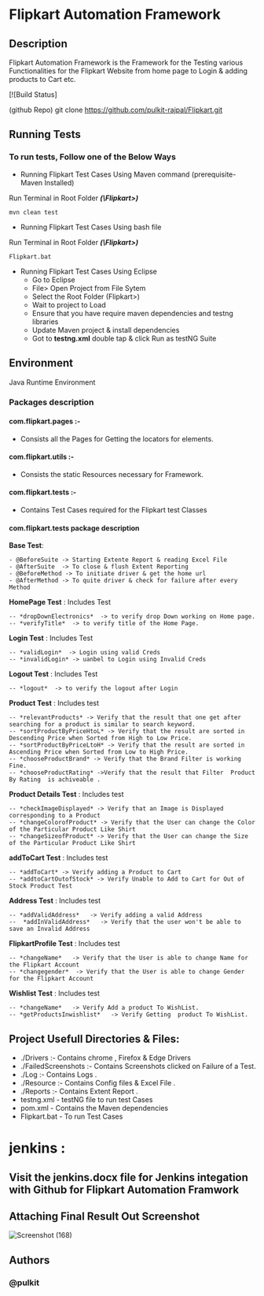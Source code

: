 # Flipkart Automation Framework 

## Description

Flipkart Automation Framework is the  Framework for the Testing various 
Functionalities for the Flipkart Website  from home page to Login & adding products to Cart etc.


[![Build Status]

(github Repo)
git clone https://github.com/pulkit-rajpal/Flipkart.git



## Running Tests

### To run tests, Follow one of the Below Ways ###


- Running Flipkart Test Cases Using Maven command  (prerequisite- Maven Installed)

Run Terminal in Root Folder
***(\Flipkart\>)***

```
mvn clean test 
```

- Running Flipkart Test Cases Using bash file  


Run Terminal in Root Folder
***(\Flipkart\>)***

```
Flipkart.bat 
```


- Running Flipkart Test Cases Using Eclipse   
    - Go to Eclipse 
    - File> Open Project from File Sytem 
    - Select the Root Folder (Flipkart>)
    - Wait to project to Load 
    - Ensure that you have require maven dependencies and testng libraries 
    - Update Maven project & install dependencies
    - Got to **testng.xml** double tap & click Run as testNG Suite 
 


## Environment 

Java Runtime Environment 

 ### Packages description

#### com.flipkart.pages  :- 
- Consists all the Pages for Getting the locators for elements.
 
#### com.flipkart.utils  :- 
 - Consists the static Resources necessary for Framework.

#### com.flipkart.tests  :- 
- Contains Test Cases required for the Flipkart test Classes 


#### com.flipkart.tests  package  description
 
**Base Test**:

    - @BeforeSuite -> Starting Extente Report & reading Excel File 
    - @AfterSuite  -> To close & flush Extent Reporting 
    - @BeforeMethod -> To initiate driver & get the home url
    - @AfterMethod -> To quite driver & check for failure after every Method 

**HomePage Test** : Includes Test

    -- *dropDownElectronics*  -> to verify drop Down working on Home page. 
    -- *verifyTitle*  -> to verify title of the Home Page.

**Login Test** : Includes Test

    -- *validLogin*  -> Login using valid Creds
    -- *invalidLogin* -> uanbel to Login using Invalid Creds

**Logout Test** : Includes Test

    -- *logout*  -> to verify the logout after Login  


  
 **Product Test** : Includes test
 
    -- *relevantProducts* -> Verify that the result that one get after searching for a product is similar to search keyword. 
    -- *sortProductByPriceHtoL* -> Verify that the result are sorted in Descending Price when Sorted from High to Low Price.
    -- *sortProductByPriceLtoH* -> Verify that the result are sorted in Ascending Price when Sorted from Low to High Price.
    -- *chooseProductBrand* -> Verify that the Brand Filter is working Fine.
    -- *chooseProductRating* ->Verify that the result that Filter  Product By Rating  is achiveable .

 
**Product Details Test** : Includes test

    -- *checkImageDisplayed* -> Verify that an Image is Displayed corresponding to a Product
    -- *changeColorofProduct* -> Verify that the User can change the Color of the Particular Product Like Shirt
    -- *changeSizeofProduct* -> Verify that the User can change the Size of the Particular Product Like Shirt



**addToCart  Test** : Includes test

    -- *addToCart* -> Verify adding a Product to Cart
    -- *addtoCartOutofStock* -> Verify Unable to Add to Cart for Out of Stock Product Test


**Address  Test** : Includes test

    -- *addValidAddress*   -> Verify adding a valid Address
    --  *addInValidAddress*   -> Verify that the user won't be able to save an Invalid Address
   
   
**FlipkartProfile  Test** : Includes test

    -- *changeName*   -> Verify that the User is able to change Name for the Flipkart Account
    -- *changegender*  -> Verify that the User is able to change Gender for the Flipkart Account

   
**Wishlist  Test** : Includes test
   
    -- *changeName*   -> Verify Add a product To WishList.
    -- *getProductsInwishlist*   -> Verify Getting  product To WishList.
    

## Project Usefull Directories & Files:

- ./Drivers :- Contains chrome , Firefox & Edge Drivers
- ./FailedScreenshots :- Contains Screenshots clicked on Failure of a Test.
-  ./Log :- Contains Logs .  
-  ./Resource :- Contains Config files & Excel File  .
-  ./Reports :- Contains Extent Report  .  
- testng.xml -  testNG file to run test Cases 
- pom.xml - Contains the Maven dependencies 
- Flipkart.bat -  To run Test Cases 

# jenkins :
## Visit the jenkins.docx file for Jenkins integation with Github for Flipkart Automation Framwork 



## Attaching Final Result Out Screenshot 
![Screenshot (168)](https://user-images.githubusercontent.com/32858985/153196950-4b06b4e5-cdab-4133-872b-786da9fa33d2.png)

## Authors

### @pulkit

